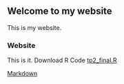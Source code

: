 ## Welcome to my website

This is my website. 

### Website

This is it.
Download R Code 
<a href="source/tp2_final.R">tp2_final.R</a>

[Markdown](https://github.com/arcelioeperez/website00/tree/master/newfile/index.html)

